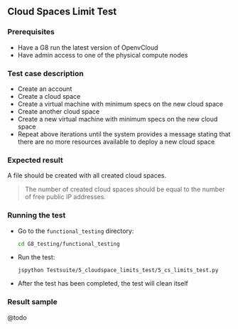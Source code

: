 ## Cloud Spaces Limit Test

### Prerequisites
- Have a G8 run the latest version of OpenvCloud
- Have admin access to one of the physical compute nodes

### Test case description
- Create an account
- Create a cloud space
- Create a virtual machine with minimum specs on the new cloud space
- Create another cloud space
- Create a new virtual machine with minimum specs on the new cloud space
- Repeat above iterations until the system provides a message stating that there are no more resources available to deploy a new cloud space

### Expected result
A file should be created with all created cloud spaces. 

> The number of created cloud spaces should be equal to the number of free public IP addresses.  

### Running the test
- Go to the `functional_testing` directory:
  ```bash
  cd G8_testing/functional_testing
  ```

- Run the test:  
  ```
  jspython Testsuite/5_cloudspace_limits_test/5_cs_limits_test.py
  ```

- After the test has been completed, the test will clean itself

### Result sample
@todo
